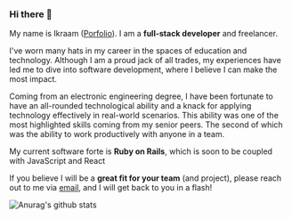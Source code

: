### Hi there 👋

My name is Ikraam ([Porfolio](https://ikraamghoor.com)). I am a **full-stack developer** and freelancer.

I've worn many hats in my career in the spaces of education and technology. Although I am a proud jack of all trades, my experiences have led me to dive into software development, where I believe I can make the most impact.

Coming from an electronic engineering degree, I have been fortunate to have an all-rounded technological ability and a knack for applying technology effectively in real-world scenarios. This ability was one of the most highlighted skills coming from my senior peers. The second of which was the ability to work productively with anyone in a team.

My current software forte is **Ruby on Rails**, which is soon to be coupled with JavaScript and React

If you believe I will be a **great fit for your team** (and project), please reach out to me via [email](mailto:consult.ikraam@gmail.com), and I will get back to you in a flash!

![Anurag's github stats](https://github-readme-stats.vercel.app/api?username=ikraamg&show_icons=true&bg_color=#f22)

<!--
**ikraamg/ikraamg** is a ✨ _special_ ✨ repository because its `README.md` (this file) appears on your GitHub profile.

Here are some ideas to get you started:

- 🔭 I’m currently working on ...
- 🌱 I’m currently learning ...
- 👯 I’m looking to collaborate on ...
- 🤔 I’m looking for help with ...
- 💬 Ask me about ...
- 📫 How to reach me: ...
- 😄 Pronouns: ...
- ⚡ Fun fact: ...
-->
